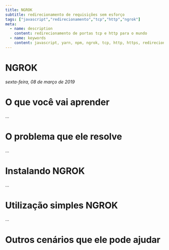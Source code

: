 ```yaml
---
title: NGROK
subtitle: redirecionamento de requisições sem esforço
tags: ["javascript","redirecionamento","tcp","http","ngrok"]
meta:
  - name: description
    content: redirecionamento de portas tcp e http para o mundo
  - name: keywords
    content: javascript, yarn, npm, ngrok, tcp, http, https, redirecionamento
---
```


# NGROK

<TagLinks />

*sexta-feira, 08 de março de 2019*

# O que você vai aprender
...

# O problema que ele resolve
...

# Instalando NGROK
...

# Utilização simples NGROK
...

# Outros cenários que ele pode ajudar
